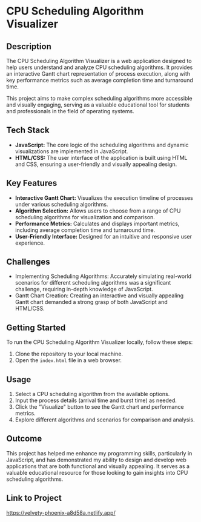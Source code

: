 # CPU Scheduling Algorithm Visualizer

## Description

The CPU Scheduling Algorithm Visualizer is a web application designed to help users understand and analyze CPU scheduling algorithms. It provides an interactive Gantt chart representation of process execution, along with key performance metrics such as average completion time and turnaround time.

This project aims to make complex scheduling algorithms more accessible and visually engaging, serving as a valuable educational tool for students and professionals in the field of operating systems.

## Tech Stack

- **JavaScript:** The core logic of the scheduling algorithms and dynamic visualizations are implemented in JavaScript.
- **HTML/CSS:** The user interface of the application is built using HTML and CSS, ensuring a user-friendly and visually appealing design.

## Key Features

- **Interactive Gantt Chart:** Visualizes the execution timeline of processes under various scheduling algorithms.
- **Algorithm Selection:** Allows users to choose from a range of CPU scheduling algorithms for visualization and comparison.
- **Performance Metrics:** Calculates and displays important metrics, including average completion time and turnaround time.
- **User-Friendly Interface:** Designed for an intuitive and responsive user experience.

## Challenges

- Implementing Scheduling Algorithms: Accurately simulating real-world scenarios for different scheduling algorithms was a significant challenge, requiring in-depth knowledge of JavaScript.
- Gantt Chart Creation: Creating an interactive and visually appealing Gantt chart demanded a strong grasp of both JavaScript and HTML/CSS.

## Getting Started

To run the CPU Scheduling Algorithm Visualizer locally, follow these steps:

1. Clone the repository to your local machine.
2. Open the `index.html` file in a web browser.

## Usage

1. Select a CPU scheduling algorithm from the available options.
2. Input the process details (arrival time and burst time) as needed.
3. Click the "Visualize" button to see the Gantt chart and performance metrics.
4. Explore different algorithms and scenarios for comparison and analysis.

## Outcome

This project has helped me enhance my programming skills, particularly in JavaScript, and has demonstrated my ability to design and develop web applications that are both functional and visually appealing. It serves as a valuable educational resource for those looking to gain insights into CPU scheduling algorithms.

## Link to Project

https://velvety-phoenix-a8d58a.netlify.app/



